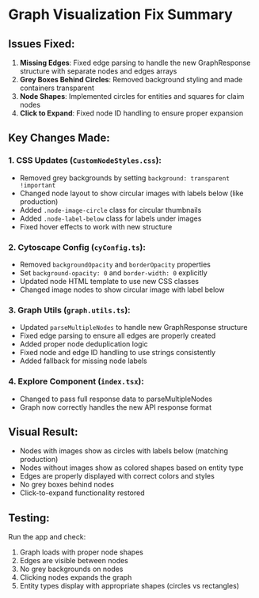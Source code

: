 # Graph Visualization Fix Summary

## Issues Fixed:

1. **Missing Edges**: Fixed edge parsing to handle the new GraphResponse structure with separate nodes and edges arrays
2. **Grey Boxes Behind Circles**: Removed background styling and made containers transparent
3. **Node Shapes**: Implemented circles for entities and squares for claim nodes
4. **Click to Expand**: Fixed node ID handling to ensure proper expansion

## Key Changes Made:

### 1. CSS Updates (`CustomNodeStyles.css`):
- Removed grey backgrounds by setting `background: transparent !important`
- Changed node layout to show circular images with labels below (like production)
- Added `.node-image-circle` class for circular thumbnails
- Added `.node-label-below` class for labels under images
- Fixed hover effects to work with new structure

### 2. Cytoscape Config (`cyConfig.ts`):
- Removed `backgroundOpacity` and `borderOpacity` properties
- Set `background-opacity: 0` and `border-width: 0` explicitly
- Updated node HTML template to use new CSS classes
- Changed image nodes to show circular image with label below

### 3. Graph Utils (`graph.utils.ts`):
- Updated `parseMultipleNodes` to handle new GraphResponse structure
- Fixed edge parsing to ensure all edges are properly created
- Added proper node deduplication logic
- Fixed node and edge ID handling to use strings consistently
- Added fallback for missing node labels

### 4. Explore Component (`index.tsx`):
- Changed to pass full response data to parseMultipleNodes
- Graph now correctly handles the new API response format

## Visual Result:
- Nodes with images show as circles with labels below (matching production)
- Nodes without images show as colored shapes based on entity type
- Edges are properly displayed with correct colors and styles
- No grey boxes behind nodes
- Click-to-expand functionality restored

## Testing:
Run the app and check:
1. Graph loads with proper node shapes
2. Edges are visible between nodes
3. No grey backgrounds on nodes
4. Clicking nodes expands the graph
5. Entity types display with appropriate shapes (circles vs rectangles)
